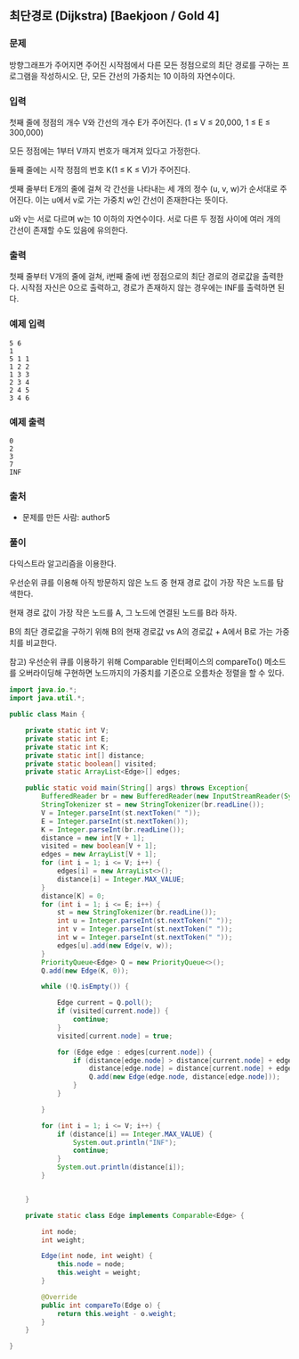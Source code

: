 ## 최단경로 (Dijkstra) [Baekjoon / Gold 4]

### 문제

방향그래프가 주어지면 주어진 시작점에서 다른 모든 정점으로의 최단 경로를 구하는 프로그램을 작성하시오. 단, 모든 간선의 가중치는 10 이하의 자연수이다.

### 입력

첫째 줄에 정점의 개수 V와 간선의 개수 E가 주어진다. (1 ≤ V ≤ 20,000, 1 ≤ E ≤ 300,000) 

모든 정점에는 1부터 V까지 번호가 매겨져 있다고 가정한다. 

둘째 줄에는 시작 정점의 번호 K(1 ≤ K ≤ V)가 주어진다. 

셋째 줄부터 E개의 줄에 걸쳐 각 간선을 나타내는 세 개의 정수 (u, v, w)가 순서대로 주어진다. 이는 u에서 v로 가는 가중치 w인 간선이 존재한다는 뜻이다. 

u와 v는 서로 다르며 w는 10 이하의 자연수이다. 서로 다른 두 정점 사이에 여러 개의 간선이 존재할 수도 있음에 유의한다.

### 출력

첫째 줄부터 V개의 줄에 걸쳐, i번째 줄에 i번 정점으로의 최단 경로의 경로값을 출력한다. 시작점 자신은 0으로 출력하고, 경로가 존재하지 않는 경우에는 INF를 출력하면 된다.

### 예제 입력

```
5 6
1
5 1 1
1 2 2
1 3 3
2 3 4
2 4 5
3 4 6
```

### 예제 출력

```
0
2
3
7
INF
```

### 출처

- 문제를 만든 사람: author5

### 풀이

다익스트라 알고리즘을 이용한다.

우선순위 큐를 이용해 아직 방문하지 않은 노드 중 현재 경로 값이 가장 작은 노드를 탐색한다.

현재 경로 값이 가장 작은 노드를 A, 그 노드에 연결된 노드를 B라 하자.

B의 최단 경로값을 구하기 위해 B의 현재 경로값 vs A의 경로값 + A에서 B로 가는 가중치를 비교한다.

참고) 우선순위 큐를 이용하기 위해 Comparable 인터페이스의 compareTo() 메소드를 오버라이딩해 구현하면 노드까지의 가중치를 기준으로 오름차순 정렬을 할 수 있다.

```java
import java.io.*;
import java.util.*;

public class Main {

    private static int V;
    private static int E;
    private static int K;
    private static int[] distance;
    private static boolean[] visited;
    private static ArrayList<Edge>[] edges;

    public static void main(String[] args) throws Exception{
        BufferedReader br = new BufferedReader(new InputStreamReader(System.in));
        StringTokenizer st = new StringTokenizer(br.readLine());
        V = Integer.parseInt(st.nextToken(" "));
        E = Integer.parseInt(st.nextToken());
        K = Integer.parseInt(br.readLine());
        distance = new int[V + 1];
        visited = new boolean[V + 1];
        edges = new ArrayList[V + 1];
        for (int i = 1; i <= V; i++) {
            edges[i] = new ArrayList<>();
            distance[i] = Integer.MAX_VALUE;
        }
        distance[K] = 0;
        for (int i = 1; i <= E; i++) {
            st = new StringTokenizer(br.readLine());
            int u = Integer.parseInt(st.nextToken(" "));
            int v = Integer.parseInt(st.nextToken(" "));
            int w = Integer.parseInt(st.nextToken(" "));
            edges[u].add(new Edge(v, w));
        }
        PriorityQueue<Edge> Q = new PriorityQueue<>();
        Q.add(new Edge(K, 0));

        while (!Q.isEmpty()) {

            Edge current = Q.poll();
            if (visited[current.node]) {
                continue;
            }
            visited[current.node] = true;

            for (Edge edge : edges[current.node]) {
                if (distance[edge.node] > distance[current.node] + edge.weight) {
                    distance[edge.node] = distance[current.node] + edge.weight;
                    Q.add(new Edge(edge.node, distance[edge.node]));
                }
            }

        }

        for (int i = 1; i <= V; i++) {
            if (distance[i] == Integer.MAX_VALUE) {
                System.out.println("INF");
                continue;
            }
            System.out.println(distance[i]);
        }


    }

    private static class Edge implements Comparable<Edge> {

        int node;
        int weight;

        Edge(int node, int weight) {
            this.node = node;
            this.weight = weight;
        }

        @Override
        public int compareTo(Edge o) {
            return this.weight - o.weight;
        }
    }

}
```